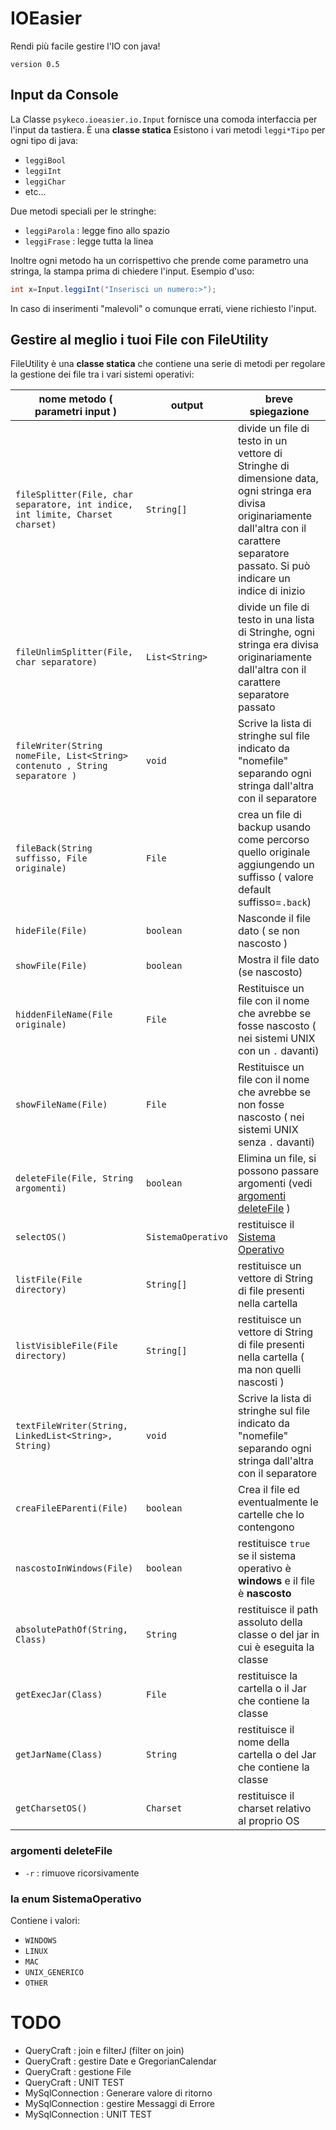 # IOEasier
Rendi più facile gestire l'IO con java!

`version 0.5`

## Input da Console

La Classe `psykeco.ioeasier.io.Input` fornisce una comoda interfaccia per l'input da tastiera. È una **classe statica**
Esistono i vari metodi `leggi*Tipo` per ogni tipo di java:
- `leggiBool`
- `leggiInt`
- `leggiChar`
- etc...

Due metodi speciali per le stringhe:
- `leggiParola` : legge fino allo spazio
- `leggiFrase` : legge tutta la linea

Inoltre ogni metodo ha un corrispettivo che prende come parametro una stringa, la stampa prima di chiedere l'input. Esempio d'uso:

```java
int x=Input.leggiInt("Inserisci un numero:>");
```

In caso di inserimenti "malevoli" o comunque errati, viene richiesto l'input.

## Gestire al meglio i tuoi File con FileUtility

FileUtility è una **classe statica** che contiene una serie di metodi per regolare la gestione dei file tra i vari sistemi operativi: 

| nome metodo ( parametri input )                              | output             | breve spiegazione                                            |
| ------------------------------------------------------------ | ------------------ | ------------------------------------------------------------ |
| `fileSplitter(File, char separatore, int indice, int limite, Charset charset)` | `String[]`         | divide un file di testo in un vettore di Stringhe  di dimensione data, ogni stringa era divisa originariamente dall'altra con il carattere separatore passato. Si può indicare un indice di inizio |
| `fileUnlimSplitter(File, char separatore)`                   | `List<String>`     | divide un file di testo in una lista di Stringhe, ogni stringa era divisa originariamente dall'altra con il carattere separatore passato |
| `fileWriter(String nomeFile, List<String> contenuto , String separatore )` | `void`             | Scrive la lista di stringhe sul file indicato da "nomefile" separando ogni stringa dall'altra con il separatore |
| `fileBack(String suffisso, File originale)`                  | `File`             | crea un file di backup usando come percorso quello originale aggiungendo un suffisso ( valore default suffisso=`.back`) |
| `hideFile(File)`                                             | `boolean`          | Nasconde il file dato ( se non nascosto )                    |
| `showFile(File)`                                             | `boolean`          | Mostra il file dato (se nascosto)                            |
| `hiddenFileName(File originale)`                             | `File`             | Restituisce un file con il nome che avrebbe se fosse nascosto ( nei sistemi UNIX con un `.` davanti) |
| `showFileName(File)`                                         | `File`             | Restituisce un file con il nome che avrebbe se non fosse nascosto ( nei sistemi UNIX senza  `.` davanti) |
| `deleteFile(File, String argomenti)`                         | `boolean`          | Elimina un file, si possono passare argomenti (vedi [argomenti deleteFile](###argomenti-deleteFile) ) |
| `selectOS()`                                                 | `SistemaOperativo` | restituisce il [Sistema Operativo](###la-enum-SistemaOperativo) |
| `listFile(File directory)`                                   | `String[]`         | restituisce un vettore di String di file presenti nella cartella |
| `listVisibleFile(File directory)`                            | `String[]`         | restituisce un vettore di String di file presenti nella cartella ( ma non quelli nascosti ) |
| `textFileWriter(String, LinkedList<String>, String)`         | `void`             | Scrive la lista di stringhe sul file indicato da "nomefile" separando ogni stringa dall'altra con il separatore |
| `creaFileEParenti(File)`                                     | `boolean`          | Crea il file ed eventualmente le cartelle che lo contengono  |
| `nascostoInWindows(File)`                                    | `boolean`          | restituisce `true` se il sistema operativo è **windows** e il file è **nascosto** |
| `absolutePathOf(String, Class)`                              | `String`           | restituisce il path assoluto della classe o del jar in cui è eseguita la classe |
| `getExecJar(Class)`                                          | `File`             | restituisce la cartella o il Jar che contiene la classe      |
| `getJarName(Class)`                                          | `String`           | restituisce il nome della cartella o del Jar che contiene la classe |
| `getCharsetOS()`                                             | `Charset`          | restituisce il charset relativo al proprio OS                |

### argomenti deleteFile

- `-r` : rimuove ricorsivamente

### la enum SistemaOperativo

Contiene i valori:

- `WINDOWS`
- `LINUX`
- `MAC`
- `UNIX_GENERICO`
- `OTHER`


# TODO 
- QueryCraft : join e filterJ (filter on join) 
- QueryCraft : gestire Date e GregorianCalendar
- QueryCraft : gestione File
- QueryCraft : UNIT TEST
- MySqlConnection : Generare valore di ritorno
- MySqlConnection : gestire Messaggi di Errore
- MySqlConnection : UNIT TEST 
